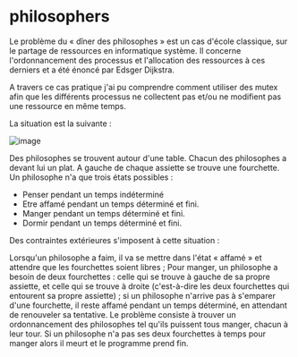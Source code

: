 # philosophers

Le problème du « dîner des philosophes » est un cas d'école classique, sur le partage de ressources en informatique système.
Il concerne l'ordonnancement des processus et l'allocation des ressources à ces derniers et a été énoncé par Edsger Dijkstra.

A travers ce cas pratique j'ai pu comprendre comment utiliser des mutex afin que les différents processus ne collectent pas
et/ou ne modifient pas une ressource en même temps.

La situation est la suivante :

![image](https://user-images.githubusercontent.com/86956442/177822547-d616cabb-e7f2-4494-a16e-b09986498628.png)

Des philosophes se trouvent autour d'une table.
Chacun des philosophes a devant lui un plat.
A gauche de chaque assiette se trouve une fourchette.
Un philosophe n'a que trois états possibles :

- Penser pendant un temps indéterminé
- Etre affamé pendant un temps déterminé et fini.
- Manger pendant un temps déterminé et fini.
- Dormir pendant un temps déterminé et fini.

Des contraintes extérieures s'imposent à cette situation :

Lorsqu'un philosophe a faim, il va se mettre dans l'état « affamé » et attendre que les fourchettes soient libres ;
Pour manger, un philosophe a besoin de deux fourchettes : celle qui se trouve à gauche de sa propre assiette,
et celle qui se trouve à droite (c'est-à-dire les deux fourchettes qui entourent sa propre assiette) ;
si un philosophe n'arrive pas à s'emparer d'une fourchette, il reste affamé pendant un temps déterminé, en attendant de renouveler sa tentative.
Le problème consiste à trouver un ordonnancement des philosophes tel qu'ils puissent tous manger, chacun à leur tour.
Si un philosophe n'a pas ses deux fourchettes à temps pour manger alors il meurt et le programme prend fin.
